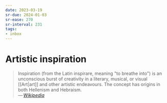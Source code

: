```yaml
---
date: 2023-03-19
sr-due: 2024-01-03
sr-ease: 270
sr-interval: 231
tags:
- inbox
---
```


# Artistic inspiration

> Inspiration (from the Latin inspirare, meaning "to breathe into") is an
> unconscious burst of creativity in a literary, musical, or visual [[Art|art]]
> and other artistic endeavours. The concept has origins in both Hellenism and
> Hebraism.\
> — <cite>[Wikipedia](https://en.wikipedia.org/wiki/Artistic_inspiration)</cite>
